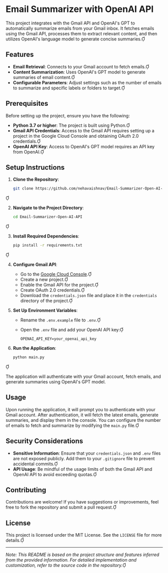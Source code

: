 # Email Summarizer with OpenAI API

This project integrates with the Gmail API and OpenAI's GPT to automatically summarize emails from your Gmail inbox. It fetches emails using the Gmail API, processes them to extract relevant content, and then utilizes OpenAI's language model to generate concise summaries.

## Features

- **Email Retrieval**: Connects to your Gmail account to fetch emails.
- **Content Summarization**: Uses OpenAI's GPT model to generate summaries of email content.
- **Configurable Parameters**: Adjust settings such as the number of emails to summarize and specific labels or folders to target.

## Prerequisites

Before setting up the project, ensure you have the following:

- **Python 3.7 or higher**: The project is built using Python.
- **Gmail API Credentials**: Access to the Gmail API requires setting up a project in the Google Cloud Console and obtaining OAuth 2.0 credentials.
- **OpenAI API Key**: Access to OpenAI's GPT model requires an API key from OpenAI.

## Setup Instructions

1. **Clone the Repository**:

   ```bash
   git clone https://github.com/nehavaishnav/Email-Summarizer-Open-AI-API.git
   ```


2. **Navigate to the Project Directory**:

   ```bash
   cd Email-Summarizer-Open-AI-API
   ```


3. **Install Required Dependencies**:

   ```bash
   pip install -r requirements.txt
   ```


4. **Configure Gmail API**:

   - Go to the [Google Cloud Console](https://console.cloud.google.com/).
   - Create a new project.
   - Enable the Gmail API for the project.
   - Create OAuth 2.0 credentials.
   - Download the `credentials.json` file and place it in the `credentials` directory of the project.

5. **Set Up Environment Variables**:

   - Rename the `.env.example` file to `.env`.
   - Open the `.env` file and add your OpenAI API key:

     ```
     OPENAI_API_KEY=your_openai_api_key
     ```

6. **Run the Application**:

   ```bash
   python main.py
   ```


   The application will authenticate with your Gmail account, fetch emails, and generate summaries using OpenAI's GPT model.

## Usage

Upon running the application, it will prompt you to authenticate with your Gmail account. After authentication, it will fetch the latest emails, generate summaries, and display them in the console. You can configure the number of emails to fetch and summarize by modifying the `main.py` file.

## Security Considerations

- **Sensitive Information**: Ensure that your `credentials.json` and `.env` files are not exposed publicly. Add them to your `.gitignore` file to prevent accidental commits.
- **API Usage**: Be mindful of the usage limits of both the Gmail API and OpenAI API to avoid exceeding quotas.

## Contributing

Contributions are welcome! If you have suggestions or improvements, feel free to fork the repository and submit a pull request.

## License

This project is licensed under the MIT License. See the `LICENSE` file for more details.

---

*Note: This README is based on the project structure and features inferred from the provided information. For detailed implementation and customization, refer to the source code in the repository.* 